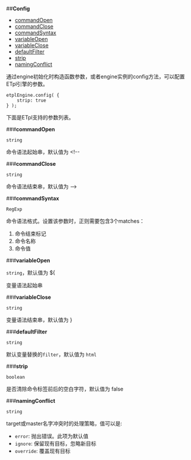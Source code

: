 ##**Config**

* [commandOpen](#commandOpen)
* [commandClose](#commandClose)
* [commandSyntax](#commandSyntax)
* [variableOpen](#variableOpen)
* [variableClose](#variableClose)
* [defaultFilter](#defaultFilter)
* [strip](#strip)
* [namingConflict](#namingConflict)

通过engine初始化时构造函数参数，或者engine实例的config方法，可以配置ETpl引擎的参数。
```
etplEngine.config( {
    strip: true
} );
```
下面是ETpl支持的参数列表。

###**<span id="commandOpen">commandOpen<span>**

`string`

命令语法起始串，默认值为 <!--

###**<span id="commandClose">commandClose<span>**

`string`

命令语法结束串，默认值为 -->

###**<span id="commandSyntax">commandSyntax<span>**

`RegExp`

命令语法格式。设置该参数时，正则需要包含3个matches：

1. 命令结束标记
2. 命令名称
3. 命令值

###**<span id="variableOpen">variableOpen<span>**

`string`，默认值为 ${

变量语法起始串

###**<span id="variableClose">variableClose<span>**

`string`

变量语法结束串，默认值为 }

###**<span id="defaultFilter">defaultFilter<span>**

`string`

默认变量替换的`filter`，默认值为 `html`

###**<span id="strip">strip<span>**

`boolean`

是否清除命令标签前后的空白字符，默认值为 false

###**<span id="namingConflict">namingConflict<span>**

`string`

target或master名字冲突时的处理策略，值可以是:

* `error`: 抛出错误。此项为默认值
* `ignore`: 保留现有目标，忽略新目标
* `override`: 覆盖现有目标